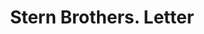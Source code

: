 ---
doi: 10.7916/D8GF25MR
date_other: '1880'
date_other_textual: '1880'
form: correspondence
genre:
- Letters (correspondence)
name:
- Stern Brothers
object_in_context_url: https://biggert.cul.columbia.edu/items/view/ave_biggert_01125
subject_hierarchical_geographic:
- New York, New York, United States
subject_name:
- Stern Brothers
title: Stern Brothers. Letter
sort_title: Stern Brothers. Letter
call_number: ave_biggert_01125
coordinates:
- 40.71277777777778,-74.00583333333333
pid: ave_biggert_01125
identifiers: ave_biggert_01125
thumbnail: false
permalink: /biggert/ave_biggert_01125/
layout: iiif-image-page
---